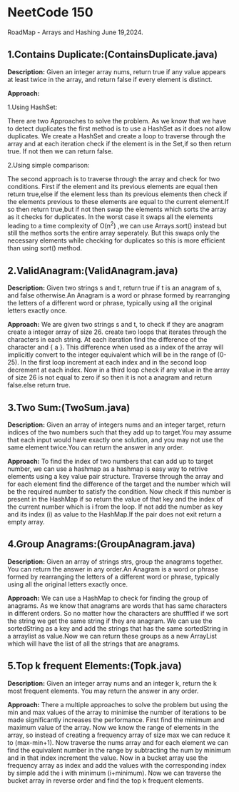 # NeetCode 150
RoadMap - Arrays and Hashing June 19,2024.

## 1.Contains Duplicate:(ContainsDuplicate.java)
**Description:** Given an integer array nums, return true if any value appears at least twice in the array, and return false if every element is distinct.

**Approach:** 

1.Using HashSet:

There are two Approaches to solve the problem. As we know that we have to detect duplicates the first method is to use a HashSet as it does not allow duplicates. We create a HashSet and create a loop to traverse through the array and at each iteration check if the element is in the Set,if so then return true. If not then we can return false.

2.Using simple comparison:

The second approach is to traverse through the array and check for two conditions. First if the element and its previous elements are equal then return true,else if the element less than its previous elements then check if the elements previous to these elements are equal to the current element.If so then return true,but if not then swap the elements which sorts the array as it checks for duplicates. In the worst case it swaps all the elements leading to a time complexity of O(n<sup>2</sup>) ,we can use Arrays.sort() instead but still the methos sorts the entire array seperately. But this swaps only the necessary elements while checking for duplicates so this is more efficient than using sort() method.

## 2.ValidAnagram:(ValidAnagram.java)
**Description:** Given two strings s and t, return true if t is an anagram of s, and false otherwise.An Anagram is a word or phrase formed by rearranging the letters of a different word or phrase, typically using all the original letters exactly once.

**Approach:**
We are given two strings s and t, to check if they are anagram create a integer array of size 26. create two loops that iterates through the characters in each string. At each iteration find the difference of the character and { a }. This difference when used as a index of the array will implicitly convert to the integer equivalent which will be in the range of (0-25). In the first loop increment at each index and in the second loop decrement at each index. Now in a third loop check if any value in the array of size 26 is not equal to zero if so then it is not a anagram and return false.else return true.

## 3.Two Sum:(TwoSum.java)
**Description:** Given an array of integers nums and an integer target, return indices of the two numbers such that they add up to target.You may assume that each input would have exactly one solution, and you may not use the same element twice.You can return the answer in any order.

**Approach:** To find the index of two numbers that can add up to target number, we can use a hashmap as a hashmap is easy way to retrive elements using a key value pair structure. Traverse through the array and for each element find the difference of the target and the number which will be the required number to satisfy the condition. Now check if this number is present in the HashMap if so return the value of that key and the index of the current number which is i from the loop. If not add the number as key and its index (i) as value to the HashMap.If the pair does not exit return a empty array.

## 4.Group Anagrams:(GroupAnagram.java)
**Description:** Given an array of strings strs, group the anagrams together. You can return the answer in any order.An Anagram is a word or phrase formed by rearranging the letters of a different word or phrase, typically using all the original letters exactly once.

**Approach:** We can use a HashMap to check for finding the group of anagrams. As we know that anagrams are words that has same characters in different orders. So no matter how the characters are shufffled if we sort the string we get the same string if they are anagram. We can use the sortedString as a key and add the strings that has the same sortedString in a arraylist as value.Now we can return these groups as a new ArrayList which will have the list of all the strings that are anagrams.

## 5.Top k frequent Elements:(Topk.java)
**Description:** Given an integer array nums and an integer k, return the k most frequent elements. You may return the answer in any order.

**Approach:** There a multiple approaches to solve the problem but using the min and max values of the array to minimise the number of iterations to be made significantly increases the performance. First find the minimum and maximum value of the array. Now we know the range of elements in the array, so instead of creating a frequency array of size max we can reduce it to (max-min+1). Now traverse the nums array and for each element we can find the equivalent number in the range by subtracting the num by minimum and in that index increment the value. Now in a bucket array use the frequency array as index and add the values with the corresponding index by simple add the i with minimum (i+minimum). Now we can traverse the bucket array in reverse order and find the top k frequent elements.
 